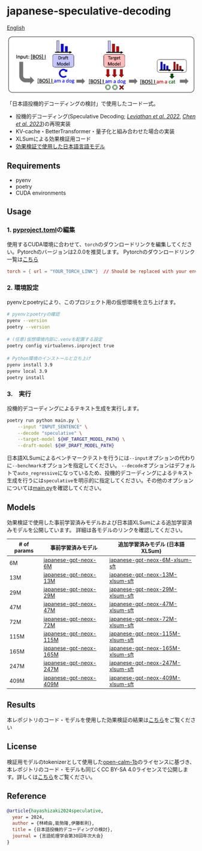 # japanese-speculative-decoding

[English](README_EN.md)

![speculative_decoding](./imgs/speculative_decoding.png)

「日本語投機的デコーディングの検討」で使用したコード一式。

- 投機的デコーディング(Speculative Decoding; [*Leviathan et al. 2022*](https://arxiv.org/abs/2211.17192), [*Chen et al. 2023*](https://arxiv.org/abs/2302.01318))の再現実装
- KV-cache・BetterTransformer・量子化と組み合わせた場合の実装
- XLSumによる効果検証用コード
- [効果検証で使用した日本語言語モデル](#models)

## Requirements

- pyenv
- poetry
- CUDA environments

## Usage

### 1. [pyproject.toml](pyproject.toml)の編集

使用するCUDA環境に合わせて、`torch`のダウンロードリンクを編集してください。Pytorchのバージョンは2.0.0を推奨します。
Pytorchのダウンロードリンク一覧は[こちら](https://download.pytorch.org/whl/torch/)

```pyproject.toml
torch = { url = "YOUR_TORCH_LINK"}  // Should be replaced with your environment
```

### 2. 環境設定

pyenvとpoetryにより、このプロジェクト用の仮想環境を立ち上げます。

```sh
# pyenvとpoetryの確認
pyenv --version
poetry --version

# (任意)仮想環境内部に.venvを配置する設定
poetry config virtualenvs.inproject true

# Python環境のインストールと立ち上げ
pyenv install 3.9
pyenv local 3.9
poetry install
```

### 3.　実行

投機的デコーディングによるテキスト生成を実行します。

```sh
poetry run python main.py \
    --input "INPUT_SENTENCE" \
    --decode "speculative" \
    --target-model ${HF_TARGET_MODEL_PATH} \
    --draft-model ${HF_DRAFT_MODEL_PATH}
```

日本語XLSumによるベンチマークテストを行うには`--input`オプションの代わりに`--benchmark`オプションを指定してください。
`--decode`オプションはデフォルトで`auto_regressive`になっているため、投機的デコーディングによるテキスト生成を行うには`speculative`を明示的に指定してください。その他のオプションについては[main.py](./main.py)を確認してください。

## Models

効果検証で使用した事前学習済みモデルおよび日本語XLSumによる追加学習済みモデルを公開しています。
詳細は各モデルのリンクを確認してください。

|# of params| 事前学習済みモデル | 追加学習済みモデル (日本語XLSum)|
| --- | --- | --- |
| 6M |[japanese-gpt-neox-6M](https://huggingface.co/u-hyszk/japanese-gpt-neox-6M)|[japanese-gpt-neox-6M-xlsum-sft](https://huggingface.co/u-hyszk/japanese-gpt-neox-6M-xlsum-sft)|
| 13M |[japanese-gpt-neox-13M](https://huggingface.co/u-hyszk/japanese-gpt-neox-13M)|[japanese-gpt-neox-13M-xlsum-sft](https://huggingface.co/u-hyszk/japanese-gpt-neox-13M-xlsum-sft)|
| 29M |[japanese-gpt-neox-29M](https://huggingface.co/u-hyszk/japanese-gpt-neox-29M)|[japanese-gpt-neox-29M-xlsum-sft](https://huggingface.co/u-hyszk/japanese-gpt-neox-29M-xlsum-sft)|
| 47M |[japanese-gpt-neox-47M](https://huggingface.co/u-hyszk/japanese-gpt-neox-47M)|[japanese-gpt-neox-47M-xlsum-sft](https://huggingface.co/u-hyszk/japanese-gpt-neox-47M-xlsum-sft)|
| 72M |[japanese-gpt-neox-72M](https://huggingface.co/u-hyszk/japanese-gpt-neox-72M)|[japanese-gpt-neox-72M-xlsum-sft](https://huggingface.co/u-hyszk/japanese-gpt-neox-72M-xlsum-sft)|
| 115M |[japanese-gpt-neox-115M](https://huggingface.co/u-hyszk/japanese-gpt-neox-115M)|[japanese-gpt-neox-115M-xlsum-sft](https://huggingface.co/u-hyszk/japanese-gpt-neox-115M-xlsum-sft)|
| 165M |[japanese-gpt-neox-165M](https://huggingface.co/u-hyszk/japanese-gpt-neox-165M)|[japanese-gpt-neox-165M-xlsum-sft](https://huggingface.co/u-hyszk/japanese-gpt-neox-165M-xlsum-sft)|
| 247M |[japanese-gpt-neox-247M](https://huggingface.co/u-hyszk/japanese-gpt-neox-247M)|[japanese-gpt-neox-247M-xlsum-sft](https://huggingface.co/u-hyszk/japanese-gpt-neox-247M-xlsum-sft)|
| 409M |[japanese-gpt-neox-409M](https://huggingface.co/u-hyszk/japanese-gpt-neox-409M)|[japanese-gpt-neox-409M-xlsum-sft](https://huggingface.co/u-hyszk/japanese-gpt-neox-409M-xlsum-sft)|

## Results

本レポジトリのコード・モデルを使用した効果検証の結果は[こちら](RESULTS.md)をご覧ください

## License

検証用モデルのtokenizerとして使用した[open-calm-1b](https://huggingface.co/cyberagent/open-calm-1b)のライセンスに基づき、本レポジトリのコード・モデルも同じくCC BY-SA 4.0ライセンスで公開します。詳しくは[こちら](https://creativecommons.org/licenses/by-sa/4.0/)をご覧ください。

## Reference

```bibtex
@article{hayashizaki2024speculative,
  year = 2024,
  author = {林崎由,能勢隆,伊藤彰則},
  title = {日本語投機的デコーディングの検討},
  journal = {言語処理学会第30回年次大会}
}
```
